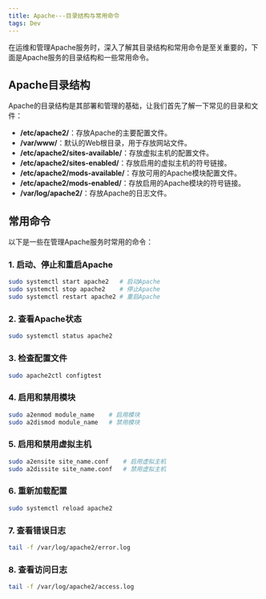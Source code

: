```yaml
---
title: Apache---目录结构与常用命令
tags: Dev
---
```


在运维和管理Apache服务时，深入了解其目录结构和常用命令是至关重要的，下面是Apache服务的目录结构和一些常用命令。<!--more-->

## Apache目录结构

Apache的目录结构是其部署和管理的基础，让我们首先了解一下常见的目录和文件：

- **/etc/apache2/**：存放Apache的主要配置文件。
- **/var/www/**：默认的Web根目录，用于存放网站文件。
- **/etc/apache2/sites-available/**：存放虚拟主机的配置文件。
- **/etc/apache2/sites-enabled/**：存放启用的虚拟主机的符号链接。
- **/etc/apache2/mods-available/**：存放可用的Apache模块配置文件。
- **/etc/apache2/mods-enabled/**：存放启用的Apache模块的符号链接。
- **/var/log/apache2/**：存放Apache的日志文件。

## 常用命令

以下是一些在管理Apache服务时常用的命令：

### 1. 启动、停止和重启Apache

```bash
sudo systemctl start apache2   # 启动Apache
sudo systemctl stop apache2    # 停止Apache
sudo systemctl restart apache2 # 重启Apache
```

### 2. 查看Apache状态

```bash
sudo systemctl status apache2
```

### 3. 检查配置文件

```bash
sudo apache2ctl configtest
```

### 4. 启用和禁用模块

```bash
sudo a2enmod module_name    # 启用模块
sudo a2dismod module_name   # 禁用模块
```

### 5. 启用和禁用虚拟主机

```bash
sudo a2ensite site_name.conf    # 启用虚拟主机
sudo a2dissite site_name.conf   # 禁用虚拟主机
```

### 6. 重新加载配置

```bash
sudo systemctl reload apache2
```

### 7. 查看错误日志

```bash
tail -f /var/log/apache2/error.log
```

### 8. 查看访问日志

```bash
tail -f /var/log/apache2/access.log
```
